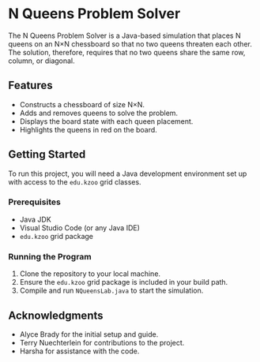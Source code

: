 # N Queens Problem Solver


The N Queens Problem Solver is a Java-based simulation that places N queens on an N×N chessboard so that no two queens threaten each other. The solution, therefore, requires that no two queens share the same row, column, or diagonal.


## Features


- Constructs a chessboard of size N×N.
- Adds and removes queens to solve the problem.
- Displays the board state with each queen placement.
- Highlights the queens in red on the board.


## Getting Started


To run this project, you will need a Java development environment set up with access to the `edu.kzoo` grid classes.


### Prerequisites


- Java JDK
- Visual Studio Code (or any Java IDE)
- `edu.kzoo` grid package


### Running the Program


1. Clone the repository to your local machine.
2. Ensure the `edu.kzoo` grid package is included in your build path.
3. Compile and run `NQueensLab.java` to start the simulation.


## Acknowledgments

- Alyce Brady for the initial setup and guide.
- Terry Nuechterlein for contributions to the project.
- Harsha for assistance with the code.


 

